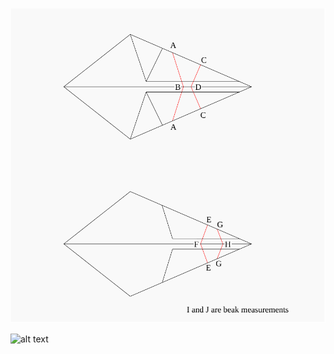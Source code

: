 ![alt text](https://github.com/blackarm0815/origami/blob/main/swan_dimensions.svg "dimensions")


![alt text](https://github.com/blackarm0815/origami/source/demure.jpg "demure")